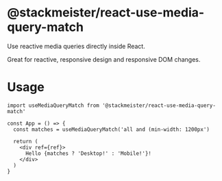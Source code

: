 @stackmeister/react-use-media-query-match
=============================================

Use reactive media queries directly inside React.

Great for reactive, responsive design and responsive DOM changes.

Usage
=====

```tsx
import useMediaQueryMatch from '@stackmeister/react-use-media-query-match'

const App = () => {
  const matches = useMediaQueryMatch('all and (min-width: 1200px')

  return (
    <div ref={ref}>
      Hello {matches ? 'Desktop!' : 'Mobile!'}!
    </div>
  )
}
```
